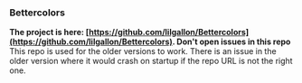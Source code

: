 ### Bettercolors

**The project is here: [https://github.com/lilgallon/Bettercolors](https://github.com/lilgallon/Bettercolors). Don't open issues in this repo** This repo is used for the older versions to work. There is an issue in the older version where it would crash on startup if the repo URL is not the right one.
